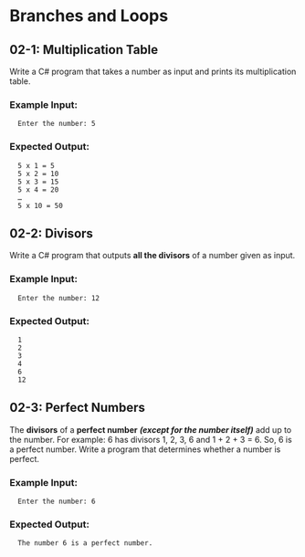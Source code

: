 # Branches and Loops

## 02-1: Multiplication Table  
Write a C# program that takes a number as input and prints its multiplication table.

### Example Input:
```
  Enter the number: 5
```
### Expected Output:
```
  5 x 1 = 5
  5 x 2 = 10
  5 x 3 = 15
  5 x 4 = 20
  …
  5 x 10 = 50
```
## 02-2: Divisors
Write a C# program that outputs **all the divisors** of a number given as input.

### Example Input:
```
  Enter the number: 12
```
### Expected Output:
```
  1
  2
  3
  4
  6
  12
```
## 02-3: Perfect Numbers
The **divisors** of a **perfect number** ***(except for the number itself)*** add up to the number. For example: 6 has divisors 1, 2, 3, 6 and 1 + 2 + 3 = 6. So, 6 is a perfect number. Write a program that determines whether a number is perfect.

### Example Input:
```
  Enter the number: 6
```
### Expected Output:
```
  The number 6 is a perfect number.
```
